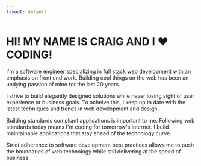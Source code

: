 ```yaml
---
layout: default
---
```

# HI! MY NAME IS CRAIG AND I ♥ CODING!

I'm a software engineer specializing in full stack web development with an emphasis on front end work. Building cool things on the web has been an undying passion of mine for the last 20 years.

I strive to build elegantly designed solutions while never losing sight of user experience or business goals. To acheive this, I keep up to date with the latest techniques and trends in web development and design.

Building standards compliant applications is important to me. Following web standards today means I'm coding for tomorrow's internet. I build maintainable applications that stay ahead of the technology curve.

Strict adherence to software development best practices allows me to push the boundaries of web technology while still delivering at the speed of business.